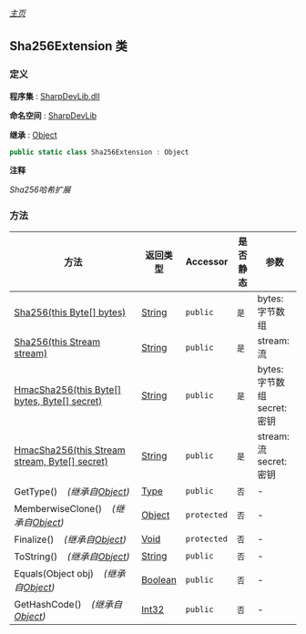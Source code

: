 ###### [主页](./Index.md "主页")

## Sha256Extension 类

### 定义

**程序集** : [SharpDevLib.dll](./SharpDevLib.assembly.md "SharpDevLib.dll")

**命名空间** : [SharpDevLib](./SharpDevLib.namespace.md "SharpDevLib")

**继承** : [Object](https://learn.microsoft.com/en-us/dotnet/api/system.object "Object")

``` csharp
public static class Sha256Extension : Object
```

**注释**

*Sha256哈希扩展*


### 方法

|方法|返回类型|Accessor|是否静态|参数|
|---|---|---|---|---|
|[Sha256(this Byte[] bytes)](./SharpDevLib.Sha256Extension.Sha256.thisByte.md "Sha256(this Byte[] bytes)")|[String](https://learn.microsoft.com/en-us/dotnet/api/system.string "String")|`public`|`是`|bytes:字节数组|
|[Sha256(this Stream stream)](./SharpDevLib.Sha256Extension.Sha256.thisStream.md "Sha256(this Stream stream)")|[String](https://learn.microsoft.com/en-us/dotnet/api/system.string "String")|`public`|`是`|stream:流|
|[HmacSha256(this Byte[] bytes, Byte[] secret)](./SharpDevLib.Sha256Extension.HmacSha256.thisByte.Byte.md "HmacSha256(this Byte[] bytes, Byte[] secret)")|[String](https://learn.microsoft.com/en-us/dotnet/api/system.string "String")|`public`|`是`|bytes:字节数组<br>secret:密钥|
|[HmacSha256(this Stream stream, Byte[] secret)](./SharpDevLib.Sha256Extension.HmacSha256.thisStream.Byte.md "HmacSha256(this Stream stream, Byte[] secret)")|[String](https://learn.microsoft.com/en-us/dotnet/api/system.string "String")|`public`|`是`|stream:流<br>secret:密钥|
|GetType()&nbsp;&nbsp;&nbsp;&nbsp;*(继承自[Object](https://learn.microsoft.com/en-us/dotnet/api/system.object "Object"))*|[Type](https://learn.microsoft.com/en-us/dotnet/api/system.type "Type")|`public`|`否`|-|
|MemberwiseClone()&nbsp;&nbsp;&nbsp;&nbsp;*(继承自[Object](https://learn.microsoft.com/en-us/dotnet/api/system.object "Object"))*|[Object](https://learn.microsoft.com/en-us/dotnet/api/system.object "Object")|`protected`|`否`|-|
|Finalize()&nbsp;&nbsp;&nbsp;&nbsp;*(继承自[Object](https://learn.microsoft.com/en-us/dotnet/api/system.object "Object"))*|[Void](https://learn.microsoft.com/en-us/dotnet/api/system.void "Void")|`protected`|`否`|-|
|ToString()&nbsp;&nbsp;&nbsp;&nbsp;*(继承自[Object](https://learn.microsoft.com/en-us/dotnet/api/system.object "Object"))*|[String](https://learn.microsoft.com/en-us/dotnet/api/system.string "String")|`public`|`否`|-|
|Equals(Object obj)&nbsp;&nbsp;&nbsp;&nbsp;*(继承自[Object](https://learn.microsoft.com/en-us/dotnet/api/system.object "Object"))*|[Boolean](https://learn.microsoft.com/en-us/dotnet/api/system.boolean "Boolean")|`public`|`否`|-|
|GetHashCode()&nbsp;&nbsp;&nbsp;&nbsp;*(继承自[Object](https://learn.microsoft.com/en-us/dotnet/api/system.object "Object"))*|[Int32](https://learn.microsoft.com/en-us/dotnet/api/system.int32 "Int32")|`public`|`否`|-|


